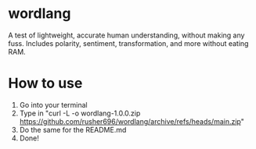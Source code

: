 # wordlang
A test of lightweight, accurate human understanding, without making any fuss.
Includes polarity, sentiment, transformation, and more without eating RAM.
# How to use
1. Go into your terminal
2. Type in "curl -L -o wordlang-1.0.0.zip https://github.com/rusher696/wordlang/archive/refs/heads/main.zip"
3. Do the same for the README.md
4. Done!
